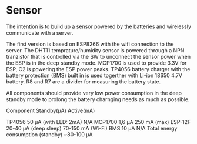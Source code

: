 # Sensor
The intention is to build up a sensor powered by the batteries and wirelessly communicate with a server.

The first version is based on ESP8266 with the wifi connection to the server.
The DHT11 temprature/humidity sensor is powered through a NPN tranzistor that is controlled via the SW to unconnect the sensor power when the ESP is in the deep standby mode. MCP1700 is used to provide 3.3V for ESP, C2 is powering the ESP power peaks. TP4056 battery charger with the battery protection (BMS) built in is used togerther with Li-ion 18650 4.7V battery. R8 and R7 are a divider for measuring the battery state.

All components should provide very low power consumption in the deep standby mode to prolong the battery charnging needs as much as possible.


Component	Standby(µA)	Active(mA)

TP4056	50 µA (with LED: 2mA)	N/A
MCP1700	1,6 µA	250 mA (max)
ESP-12F	20-40 µA (deep sleep)	70-150 mA (Wi-Fi)
BMS	10 µA	N/A
Total energy consumption (standby)	~80-100 µA

